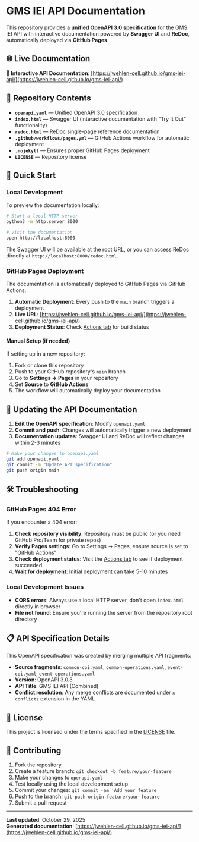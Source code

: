 # GMS IEI API Documentation

This repository provides a **unified OpenAPI 3.0 specification** for the GMS IEI API with interactive documentation powered by **Swagger UI** and **ReDoc**, automatically deployed via **GitHub Pages**.

## 🌐 Live Documentation

**📖 Interactive API Documentation**: [https://jwehlen-cell.github.io/gms-iei-api/](https://jwehlen-cell.github.io/gms-iei-api/)

## 📁 Repository Contents

- **`openapi.yaml`** — Unified OpenAPI 3.0 specification
- **`index.html`** — Swagger UI (interactive documentation with "Try It Out" functionality)
- **`redoc.html`** — ReDoc single-page reference documentation
- **`.github/workflows/pages.yml`** — GitHub Actions workflow for automatic deployment
- **`.nojekyll`** — Ensures proper GitHub Pages deployment
- **`LICENSE`** — Repository license

## 🚀 Quick Start

### Local Development

To preview the documentation locally:

```bash
# Start a local HTTP server
python3 -m http.server 8000

# Visit the documentation
open http://localhost:8000
```

The Swagger UI will be available at the root URL, or you can access ReDoc directly at `http://localhost:8000/redoc.html`.

### GitHub Pages Deployment

The documentation is automatically deployed to GitHub Pages via GitHub Actions:

1. **Automatic Deployment**: Every push to the `main` branch triggers a deployment
2. **Live URL**: [https://jwehlen-cell.github.io/gms-iei-api/](https://jwehlen-cell.github.io/gms-iei-api/)
3. **Deployment Status**: Check [Actions tab](https://github.com/jwehlen-cell/gms-iei-api/actions) for build status

#### Manual Setup (if needed)

If setting up in a new repository:

1. Fork or clone this repository
2. Push to your GitHub repository's `main` branch  
3. Go to **Settings → Pages** in your repository
4. Set **Source** to **GitHub Actions**
5. The workflow will automatically deploy your documentation

## 🔧 Updating the API Documentation

1. **Edit the OpenAPI specification**: Modify `openapi.yaml`
2. **Commit and push**: Changes will automatically trigger a new deployment
3. **Documentation updates**: Swagger UI and ReDoc will reflect changes within 2-3 minutes

```bash
# Make your changes to openapi.yaml
git add openapi.yaml
git commit -m "Update API specification"
git push origin main
```

## 🛠️ Troubleshooting

### GitHub Pages 404 Error
If you encounter a 404 error:

1. **Check repository visibility**: Repository must be public (or you need GitHub Pro/Team for private repos)
2. **Verify Pages settings**: Go to Settings → Pages, ensure source is set to "GitHub Actions"
3. **Check deployment status**: Visit the [Actions tab](https://github.com/jwehlen-cell/gms-iei-api/actions) to see if deployment succeeded
4. **Wait for deployment**: Initial deployment can take 5-10 minutes

### Local Development Issues
- **CORS errors**: Always use a local HTTP server, don't open `index.html` directly in browser
- **File not found**: Ensure you're running the server from the repository root directory

## 📋 API Specification Details

This OpenAPI specification was created by merging multiple API fragments:

- **Source fragments**: `common-coi.yaml`, `common-operations.yaml`, `event-coi.yaml`, `event-operations.yaml`
- **Version**: OpenAPI 3.0.3
- **API Title**: GMS IEI API (Combined)
- **Conflict resolution**: Any merge conflicts are documented under `x-conflicts` extension in the YAML

## 📝 License

This project is licensed under the terms specified in the [LICENSE](LICENSE) file.

## 🤝 Contributing

1. Fork the repository
2. Create a feature branch: `git checkout -b feature/your-feature`
3. Make your changes to `openapi.yaml`
4. Test locally using the local development setup
5. Commit your changes: `git commit -am 'Add your feature'`
6. Push to the branch: `git push origin feature/your-feature`
7. Submit a pull request

---

**Last updated**: October 29, 2025  
**Generated documentation**: [https://jwehlen-cell.github.io/gms-iei-api/](https://jwehlen-cell.github.io/gms-iei-api/)